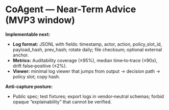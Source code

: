 # CoAgent — Near-Term Advice (MVP3 window)

**Implementable next:**  
- **Log format:** JSONL with fields: timestamp, actor, action, policy_slot_id, payload_hash, prev_hash; rotate daily; file checksum; optional external anchor.  
- **Metrics:** Auditability coverage (≥95%), median time‑to‑trace (≤90s), drift false‑positive (≤2%).  
- **Viewer:** minimal log viewer that jumps from output → decision path → policy slot; copy hash.

**Anti‑capture posture:**  
- Public spec; test fixtures; export logs in vendor‑neutral schemas; forbid opaque “explainability” that cannot be verified.

